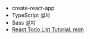 -   create-react-app
-   TypeScript 설치
-   Sass 설치
-   [React Todo List Tutorial, mdn](https://developer.mozilla.org/en-US/docs/Learn/Tools_and_testing/Client-side_JavaScript_frameworks/React_components)
